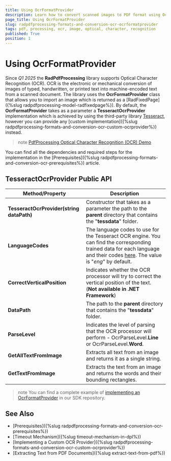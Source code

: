 ```yaml
---
title: Using OcrFormatProvider
description: Learn how to convert scanned images to PDF format using OcrFormatProvider.
page_title: Using OcrFormatProvider
slug: radpdfprocessing-formats-and-conversion-ocr-ocrformatprovider
tags: pdf, processing, ocr, image, optical, character, recognition
published: True
position: 1
---
```


# Using OcrFormatProvider

Since _Q1 2025_ the __RadPdfProcessing__ library supports Optical Character Recognition (OCR). OCR is the electronic or mechanical conversion of images of typed, handwritten, or printed text into machine-encoded text from a scanned document. The library uses the **OcrFormatProvider** class that allows you to import an image which is returned as a [RadFixedPage]({%slug radpdfprocessing-model-radfixedpage%}). By default, the **OcrFormatProvider** takes as a parameter a **TesseractOcrProvider** implementation which is achieved by using the third-party library [Tesseract](https://github.com/tesseract-ocr/tesseract), however you can provide any [custom implementation]({%slug radpdfprocessing-formats-and-conversion-ocr-custom-ocrprovider%}) instead.

>note [PdfProcessing Optical Character Recognition (OCR) Demo](https://demos.telerik.com/document-processing/pdfprocessing/optical_character_recognition)

You can find all the dependencies and required steps for the implementation in the [Prerequisites]({%slug radpdfprocessing-formats-and-conversion-ocr-prerequisites%}) article.

## TesseractOcrProvider Public API

|Method/Property|Description|
|----|----|
|**TesseractOcrProvider(string dataPath)**|Constructor that takes as a parameter the path to the **parent** directory that contains the "**tessdata**" folder.|
|**LanguageCodes**|The language codes to use for the Tesseract OCR engine. You can find the corresponding trained data for each language and their codes [here](https://github.com/tesseract-ocr/tessdata). The value is "_eng_" by default.|
|**CorrectVerticalPosition**|Indicates whether the OCR processor will try to correct the vertical position of the text. (**Not available in .NET Framework**)|
|**DataPath**|The path to the **parent** directory that contains the "**tessdata**" folder.|
|**ParseLevel**|Indicates the level of parsing that the OCR processor will perform - OcrParseLevel.**Line** or OcrParseLevel.**Word**.|
|**GetAllTextFromImage**|Extracts all text from an image and returns it as a single string.|
|**GetTextFromImage**|Extracts the text from an image and returns the words and their bounding rectangles.|

<snippet id='libraries-pdf-formatsandconversion-ocr-ocrformatprovider'/>

>note You can find a complete example of [implementing an OcrFormatProvider](https://github.com/telerik/document-processing-sdk/tree/master/PdfProcessing/TesseractOcrProviderDemo) in our SDK repository.
        
## See Also

* [Prerequisites]({%slug radpdfprocessing-formats-and-conversion-ocr-prerequisites%})
* [Timeout Mechanism]({%slug timeout-mechanism-in-dpl%})
* [Implementing a Custom OCR Provider]({%slug radpdfprocessing-formats-and-conversion-ocr-custom-ocrprovider%})
* [Extracting Text from PDF Documents]({%slug extract-text-from-pdf%})
